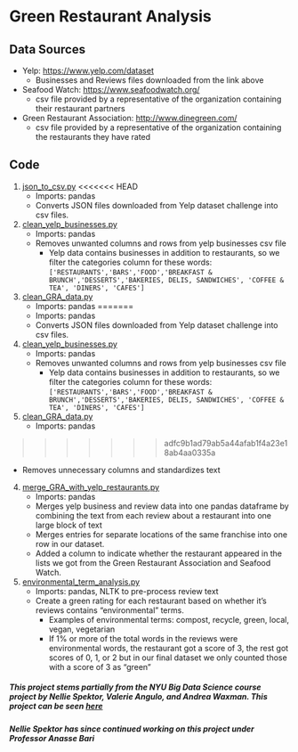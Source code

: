 # Green Restaurant Analysis
## Data Sources
- Yelp: https://www.yelp.com/dataset
    - Businesses and Reviews files downloaded from the link above
- Seafood Watch: https://www.seafoodwatch.org/
    - csv file provided by a representative of the organization containing their restaurant partners
- Green Restaurant Association: http://www.dinegreen.com/
    - csv file provided by a representative of the organization containing the restaurants they have rated

## Code
1. [json_to_csv.py](https://github.com/nspektor/Green-Restaurant-Analysis/tree/master/pythonScripts)
<<<<<<< HEAD
   - Imports: pandas
   - Converts JSON files downloaded from Yelp dataset challenge into csv files.    
2. [clean_yelp_businesses.py](https://github.com/nspektor/Green-Restaurant-Analysis/tree/master/pythonScripts/clean_yelp_businesses.py)
    - Imports: pandas 
    - Removes unwanted columns and rows from yelp businesses csv file
        - Yelp data contains businesses in addition to restaurants,
         so we filter the categories column for these words: `['RESTAURANTS','BARS','FOOD','BREAKFAST & BRUNCH','DESSERTS','BAKERIES, DELIS, SANDWICHES', 'COFFEE & TEA', 'DINERS', 'CAFES']`
3. [clean_GRA_data.py](https://github.com/nspektor/Green-Restaurant-Analysis/tree/master/pythonScripts/clean_GRA_data.py)
   - Imports: pandas
=======
   - Imports: pandas
   - Converts JSON files downloaded from Yelp dataset challenge into csv files.    
2. [clean_yelp_businesses.py](https://github.com/nspektor/Green-Restaurant-Analysis/tree/master/pythonScripts/clean_yelp_businesses.py)
    - Imports: pandas 
    - Removes unwanted columns and rows from yelp businesses csv file
        - Yelp data contains businesses in addition to restaurants,
         so we filter the categories column for these words: `['RESTAURANTS','BARS','FOOD','BREAKFAST & BRUNCH','DESSERTS','BAKERIES, DELIS, SANDWICHES', 'COFFEE & TEA', 'DINERS', 'CAFES']`
3. [clean_GRA_data.py](https://github.com/nspektor/Green-Restaurant-Analysis/tree/master/pythonScripts/clean_GRA_data.py)
   - Imports: pandas
>>>>>>> adfc9b1ad79ab5a44afab1f4a23e18ab4aa0335a
   - Removes unnecessary columns and standardizes text
4. [merge_GRA_with_yelp_restaurants.py](https://github.com/nspektor/Green-Restaurant-Analysis/tree/master/pythonScripts/merge_GRA_with_yelp_restaurants.py)
    - Imports: pandas
    - Merges yelp business and review data into one pandas dataframe by combining the text from each review about a restaurant into one large block of text
    - Merges entries for separate locations of the same franchise into one row in our dataset. 
    - Added a column to indicate whether the restaurant appeared in the 
    lists we got from the Green Restaurant Association and Seafood Watch.
5. [environmental_term_analysis.py](https://github.com/nspektor/Green-Restaurant-Analysis/tree/master/pythonScripts/environmental_term_analysis.py)
    - Imports:  pandas, NLTK to pre-process review text
    - Create a green rating for each restaurant based on whether it’s reviews contains “environmental” terms. 
        - Examples of environmental terms: compost, recycle, green, local, vegan, vegetarian
        - If 1% or more of the total words in the reviews were environmental words, the restaurant got a score of 3, the rest got scores of 0, 1, or 2 but in our final dataset we only counted those with a score of 3 as “green”

##### This project stems partially from the NYU Big Data Science course project by Nellie Spektor, Valerie Angulo, and Andrea Waxman. This project can be seen [here](https://github.com/nspektor/Environmental-Consciousness-in-the-Restaurant-Business)
##### Nellie Spektor has since continued working on this project under Professor Anasse Bari







